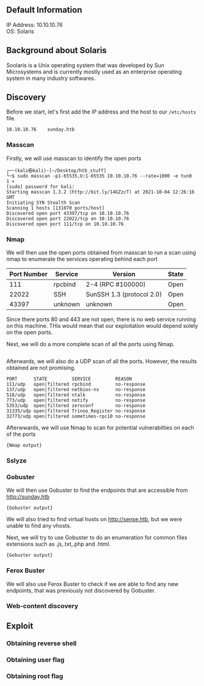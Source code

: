 ## Default Information
IP Address: 10.10.10.76\
OS: Solaris

## Background about Solaris

Soolaris is a Unix operating system that was developed by Sun Microsystems and is currently mostly used as an enterprise operating system in many industry softwares.
## Discovery

Before we start, let's first add the IP address and the host to our ```/etc/hosts``` file.

```
10.10.10.76    sunday.htb
```
### Masscan
Firstly, we will use masscan to identify the open ports

```
┌──(kali㉿kali)-[~/Desktop/htb_stuff]
└─$ sudo masscan -p1-65535,U:1-65535 10.10.10.76 --rate=1000 -e tun0                1 ⨯
[sudo] password for kali: 
Starting masscan 1.3.2 (http://bit.ly/14GZzcT) at 2021-10-04 12:26:16 GMT
Initiating SYN Stealth Scan
Scanning 1 hosts [131070 ports/host]
Discovered open port 43397/tcp on 10.10.10.76                                  
Discovered open port 22022/tcp on 10.10.10.76                                  
Discovered open port 111/tcp on 10.10.10.76    
```

### Nmap
We will then use the open ports obtained from masscan to run a scan using nmap to enumerate the services operating behind each port

| Port Number | Service | Version | State |
|-----|------------------|----------------------|----------------------|
| 111	| rpcbind | 2-4 (RPC #100000) | Open |
| 22022	| SSH | SunSSH 1.3 (protocol 2.0) | Open |
| 43397	| unknown | unknown | Open |

Since there ports 80 and 443 are not open, there is no web service running on this machine. THis would mean that our exploitation would depend solely on the open ports.

Next, we will do a more complete scan of all the ports using Nmap.
```
```

Afterwards, we will also do a UDP scan of all the ports. However, the results obtained are not promising.

```
PORT      STATE         SERVICE         REASON
111/udp   open|filtered rpcbind         no-response
137/udp   open|filtered netbios-ns      no-response
518/udp   open|filtered ntalk           no-response
773/udp   open|filtered notify          no-response
5353/udp  open|filtered zeroconf        no-response
31335/udp open|filtered Trinoo_Register no-response
32773/udp open|filtered sometimes-rpc10 no-response
```
Afterwwards, we will use Nmap to scan for potential vulnerabilties on each of the ports

```
{Nmap output}
```
### Sslyze

### Gobuster
We will then use Gobuster to find the endpoints that are accessible from http://sunday.htb

```
{Gobuster output}
```
We will also tried to find virtual hosts on http://sense.htb, but we were unable to find any vhosts.

Next, we will try to use Gobuster to do an enumeration for common files extensions such as .js,.txt,.php and .html.

```
{Gobuster output}
```

### Ferox Buster
We will also use Ferox Buster to check if we are able to find any new endpoints, that was previously not discovered by Gobuster.

### Web-content discovery

## Exploit
### Obtaining reverse shell
### Obtaining user flag
### Obtaining root flag

